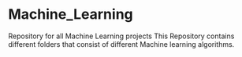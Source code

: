 # Machine_Learning
Repository for all Machine Learning projects
This Repository contains different folders that consist of different Machine learning algorithms.
